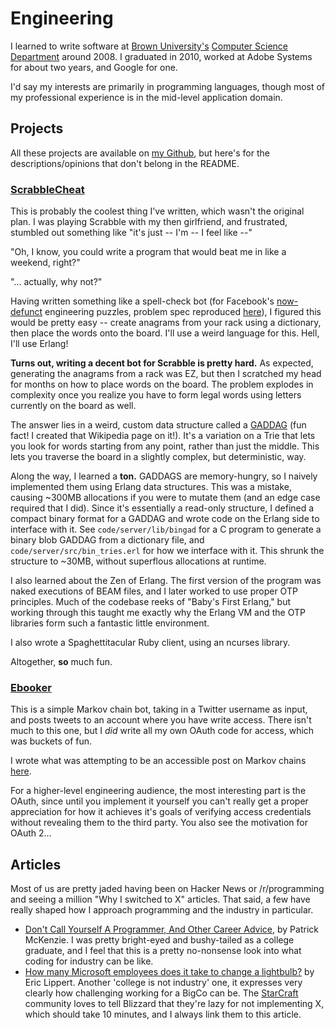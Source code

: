 # Engineering

I learned to write software at [Brown University's](http://www.brown.edu)
[Computer Science Department](http://cs.brown.edu) around 2008. I graduated in
2010, worked at Adobe Systems for about two years, and Google for one.

I'd say my interests are primarily in programming languages, though most of my
professional experience is in the mid-level application domain.

## Projects

All these projects are available on [my Github](https://github.com/paul-meier),
but here's for the descriptions/opinions that don't belong in the README.

### [ScrabbleCheat](https://github.com/paul-meier/ScrabbleCheat)
This is probably the coolest thing I've written, which wasn't the original plan.
I was playing Scrabble with my then girlfriend, and frustrated, stumbled out
something like "it's just -- I'm -- I feel like --"

"Oh, I know, you could write a program that would beat me in like a weekend,
right?"

"... actually, why not?"

Having written something like a spell-check bot (for Facebook's
[now-defunct](http://www.davideisenstat.com/fbpfaq/#rip-puzzle-robot)
engineering puzzles, problem spec reproduced
[here](http://xorswap.com/questions/150-facebook-engineering-puzzle-breathalyzer)),
I figured this would be pretty easy -- create anagrams from your rack using a
dictionary, then place the words onto the board. I'll use a weird language for
this. Hell, I'll use Erlang!

**Turns out, writing a decent bot for Scrabble is pretty hard.** As expected,
generating the anagrams from a rack was EZ, but then I scratched my head for
months on how to place words on the board. The problem explodes in complexity
once you realize you have to form legal words using letters currently on the
board as well.

The answer lies in a weird, custom data structure called a
[GADDAG](http://en.wikipedia.org/wiki/GADDAG) (fun fact! I created that Wikipedia
page on it!). It's a variation on a Trie that lets you look for words starting
from any point, rather than just the middle. This lets you traverse the board in
a slightly complex, but deterministic, way.

Along the way, I learned a **ton.** GADDAGS are memory-hungry, so I naively
implemented them using Erlang data structures. This was a mistake, causing
~300MB allocations if you were to mutate them (and an edge case required that I
did). Since it's essentially a read-only structure, I defined a compact binary
format for a GADDAG and wrote code on the Erlang side to interface with it. See
`code/server/lib/bingad` for a C program to generate a binary blob GADDAG from a
dictionary file, and `code/server/src/bin_tries.erl` for how we interface with
it. This shrunk the structure to ~30MB, without superflous allocations at
runtime.

I also learned about the Zen of Erlang. The first version of the program was
naked executions of BEAM files, and I later worked to use proper OTP principles.
Much of the codebase reeks of "Baby's First Erlang," but working through this
taught me exactly why the Erlang VM and the OTP libraries form such a fantastic
little environment.

I also wrote a Spaghettitacular Ruby client, using an ncurses library.

Altogether, **so** much fun.

### [Ebooker](https://github.com/paul-meier/Ebooker)

This is a simple Markov chain bot, taking in a Twitter username as input, and
posts tweets to an account where you have write access. There isn't much to this
one, but I _did_ write all my own OAuth code for access, which was buckets of
fun.

I wrote what was attempting to be an accessible post on Markov chains
[here](http://morepaul.com/2012/10/loving-yourself-with-ebooks.html).

For a higher-level engineering audience, the most interesting part is the OAuth,
since until you implement it yourself you can't really get a proper appreciation
for how it achieves it's goals of verifying access credentials without revealing
them to the third party. You also see the motivation for OAuth 2...

## Articles

Most of us are pretty jaded having been on Hacker News or /r/programming and
seeing a million "Why I switched to X" articles. That said, a few have really
shaped how I approach programming and the industry in particular.

* [Don't Call Yourself A Programmer, And Other Career Advice](http://www.kalzumeus.com/2011/10/28/dont-call-yourself-a-programmer/), by Patrick McKenzie. I was pretty bright-eyed and bushy-tailed as a college graduate, and I feel that this is a pretty no-nonsense look into what coding for industry can be like.
* [How many Microsoft employees does it take to change a lightbulb?](http://blogs.msdn.com/b/ericlippert/archive/2003/10/28/53298.aspx) by Eric Lippert. Another 'college is not industry' one, it expresses very clearly how challenging working for a BigCo can be. The [StarCraft](http://www.starcraft.com) community loves to tell Blizzard that they're lazy for not implementing X, which should take 10 minutes, and I always link them to this article.


